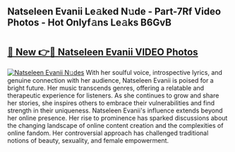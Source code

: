 ## Natseleen Evanii Le𝚊ked N𝚞de - Part-7Rf Video Photos - Hot Onlyf𝚊ns Le𝚊ks B6GvB

# <h2><a href="http://ab44599.deff.icu/?id=Natseleen+Evanii">🔗 New 👉🔴 Natseleen Evanii VIDEO Photos</a></h2>

[![Natseleen Evanii N𝚞des](https://i.imgur.com/rIISA9y.gif)](http://ab44599.deff.icu/?id=Natseleen+Evanii)
With her soulful voice, introspective lyrics, and genuine connection with her audience, Natseleen Evanii is poised for a bright future. Her music transcends genres, offering a relatable and therapeutic experience for listeners. As she continues to grow and share her stories, she inspires others to embrace their vulnerabilities and find strength in their uniqueness. Natseleen Evanii's influence extends beyond her online presence. Her rise to prominence has sparked discussions about the changing landscape of online content creation and the complexities of online fandom. Her controversial approach has challenged traditional notions of beauty, sexuality, and female empowerment.
